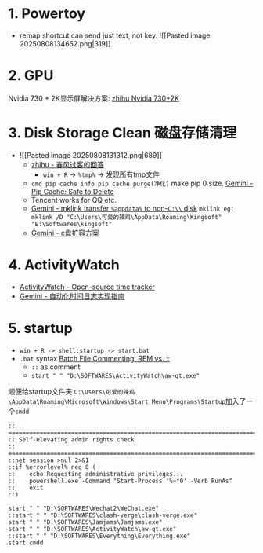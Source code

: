 # 1. Powertoy

- remap shortcut can send just text, not key. 
![[Pasted image 20250808134652.png|319]] 

# 2. GPU

Nvidia 730 + 2K显示屏解决方案: [zhihu Nvidia 730+2K](https://www.zhihu.com/question/343682582) 

# 3. Disk Storage Clean 磁盘存储清理

- ![[Pasted image 20250808131312.png|689]]
	- [zhihu - 春风过客的回答](https://www.zhihu.com/question/326534542/answer/2415359028) 
		- `win + R` $\to$ `%tmp%` $\to$ 发现所有tmp文件
	- `cmd pip cache info pip cache purge(净化)` make pip 0 size. [‎Gemini - Pip Cache: Safe to Delete](https://g.co/gemini/share/3e6a2e079f6c) 
	- Tencent works for QQ etc. 
	- [‎Gemini - mklink transfer `%appdata%` to non-`C:\\` disk](https://g.co/gemini/share/4f03f2d15a9e) `mklink eg: mklink /D "C:\Users\可爱的辣鸡\AppData\Roaming\Kingsoft" "E:\Softwares\kingsoft" `  
	- [Gemini - c盘扩容方案](https://g.co/gemini/share/23aaf2d18aa8) 

# 4. ActivityWatch 

- [ActivityWatch - Open-source time tracker](https://activitywatch.net/?hl=zh-CN) 
- [‎Gemini - 自动化时间日志实现指南](https://gemini.google.com/share/c38c03149b67)

# 5. startup

- `win + R -> shell:startup -> start.bat`
- `.bat` syntax [Batch File Commenting: REM vs. ::](https://g.co/gemini/share/cc6bad211041)  
	- `::` as comment
	- `start " " "D:\SOFTWARES\ActivityWatch\aw-qt.exe"` 

顺便给startup文件夹 `C:\Users\可爱的辣鸡\AppData\Roaming\Microsoft\Windows\Start Menu\Programs\Startup`加入了一个`cmdd`

```DOS
:: ============================================================================
:: Self-elevating admin rights check
:: ============================================================================
::net session >nul 2>&1
::if %errorlevel% neq 0 (
::    echo Requesting administrative privileges...
::    powershell.exe -Command "Start-Process '%~f0' -Verb RunAs"
::    exit
::)

start " " "D:\SOFTWARES\Wechat2\WeChat.exe"
::start " " "D:\SOFTWARES\clash-verge\clash-verge.exe"
start " " "D:\SOFTWARES\Jamjams\Jamjams.exe"
start " " "D:\SOFTWARES\ActivityWatch\aw-qt.exe"
::start " " "D:\SOFTWARES\Everything\Everything.exe"
start cmdd
```
